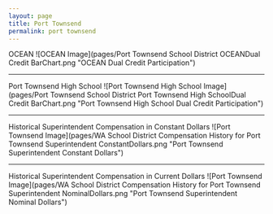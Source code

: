 ```yaml
---
layout: page
title: Port Townsend
permalink: port townsend
---
```



OCEAN
![OCEAN Image](pages/Port Townsend School District OCEANDual Credit BarChart.png "OCEAN Dual Credit Participation")

___

Port Townsend High School
![Port Townsend High School Image](pages/Port Townsend School District Port Townsend High SchoolDual Credit BarChart.png "Port Townsend High School Dual Credit Participation")

___

Historical Superintendent Compensation in Constant Dollars
![Port Townsend Image](pages/WA School District Compensation History for Port Townsend Superintendent ConstantDollars.png "Port Townsend Superintendent Constant Dollars")

___

Historical Superintendent Compensation in Current Dollars
![Port Townsend Image](pages/WA School District Compensation History for Port Townsend Superintendent NominalDollars.png "Port Townsend Superintendent Nominal Dollars")